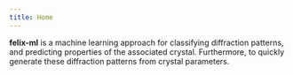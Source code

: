 ```yaml
---
title: Home
---
```


**felix-ml** is a machine learning approach for classifying diffraction patterns, and predicting properties of the associated crystal. Furthermore, to quickly generate these diffraction patterns from crystal parameters.